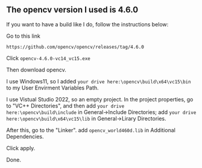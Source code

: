 ## The opencv version I used is 4.6.0

If you want to have a build like I do, follow the instructions below:

Go to this link
```
https://github.com/opencv/opencv/releases/tag/4.6.0
```
Click ```opencv-4.6.0-vc14_vc15.exe```

Then download opencv.

I use Windows11, so I added ```your drive here:\opencv\build\x64\vc15\bin``` to my User Envirment Variables Path.

I use Vistual Studio 2022, so an empty project. In the project properties, go to "VC++ Directories", and then 
add ```your drive here:\opencv\build\include``` in General->Include Directories;
add ```your drive here:\opencv\build\x64\vc15\lib``` in General->Lirary Directories.

After this, go to the "Linker". 
add ```opencv_world460d.lib``` in Additional Dependencies.

Click apply. 

Done.


